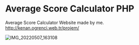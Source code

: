 # Average Score Calculator PHP
Average Score Calculator Website made by me.
http://kenan.ogrenci.web.tr/projem/


![IMG_20220507_163108](https://user-images.githubusercontent.com/61656752/167838355-9eaff719-af68-4224-ba21-f9af77b9ca85.jpg)
